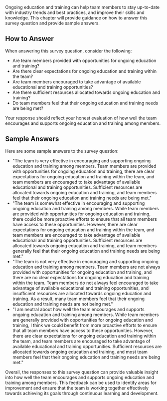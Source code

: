 

Ongoing education and training can help team members to stay up-to-date with industry trends and best practices, and improve their skills and knowledge. This chapter will provide guidance on how to answer this survey question and provide sample answers.

How to Answer
-------------

When answering this survey question, consider the following:

* Are team members provided with opportunities for ongoing education and training?
* Are there clear expectations for ongoing education and training within the team?
* Are team members encouraged to take advantage of available educational and training opportunities?
* Are there sufficient resources allocated towards ongoing education and training?
* Do team members feel that their ongoing education and training needs are being met?

Your response should reflect your honest evaluation of how well the team encourages and supports ongoing education and training among members.

Sample Answers
--------------

Here are some sample answers to the survey question:

* "The team is very effective in encouraging and supporting ongoing education and training among members. Team members are provided with opportunities for ongoing education and training, there are clear expectations for ongoing education and training within the team, and team members are encouraged to take advantage of available educational and training opportunities. Sufficient resources are allocated towards ongoing education and training, and team members feel that their ongoing education and training needs are being met."
* "The team is somewhat effective in encouraging and supporting ongoing education and training among members. While team members are provided with opportunities for ongoing education and training, there could be more proactive efforts to ensure that all team members have access to these opportunities. However, there are clear expectations for ongoing education and training within the team, and team members are encouraged to take advantage of available educational and training opportunities. Sufficient resources are allocated towards ongoing education and training, and team members generally feel that their ongoing education and training needs are being met."
* "The team is not very effective in encouraging and supporting ongoing education and training among members. Team members are not always provided with opportunities for ongoing education and training, and there are no clear expectations for ongoing education and training within the team. Team members do not always feel encouraged to take advantage of available educational and training opportunities, and insufficient resources are allocated towards ongoing education and training. As a result, many team members feel that their ongoing education and training needs are not being met."
* "I am neutral about how well the team encourages and supports ongoing education and training among members. While team members are generally provided with opportunities for ongoing education and training, I think we could benefit from more proactive efforts to ensure that all team members have access to these opportunities. However, there are clear expectations for ongoing education and training within the team, and team members are encouraged to take advantage of available educational and training opportunities. Sufficient resources are allocated towards ongoing education and training, and most team members feel that their ongoing education and training needs are being met."

Overall, the responses to this survey question can provide valuable insight into how well the team encourages and supports ongoing education and training among members. This feedback can be used to identify areas for improvement and ensure that the team is working together effectively towards achieving its goals through continuous learning and development.
